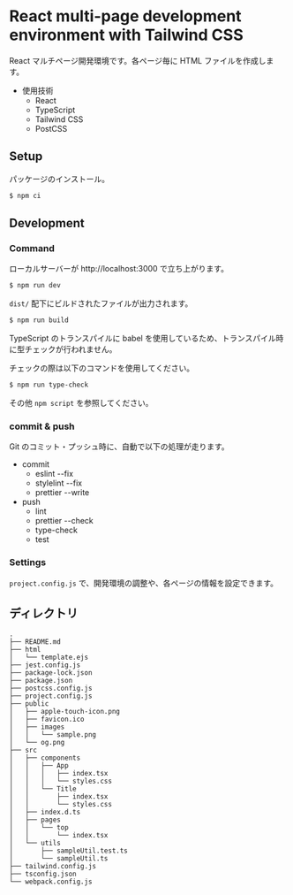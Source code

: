 # React multi-page development environment with Tailwind CSS

React マルチページ開発環境です。各ページ毎に HTML ファイルを作成します。

- 使用技術
  - React
  - TypeScript
  - Tailwind CSS
  - PostCSS

## Setup

パッケージのインストール。

```sh
$ npm ci
```

## Development

### Command

ローカルサーバーが http://localhost:3000 で立ち上がります。

```sh
$ npm run dev
```

`dist/` 配下にビルドされたファイルが出力されます。

```sh
$ npm run build
```

TypeScript のトランスパイルに babel を使用しているため、トランスパイル時に型チェックが行われません。

チェックの際は以下のコマンドを使用してください。

```sh
$ npm run type-check
```

その他 `npm script` を参照してください。

### commit & push

Git のコミット・プッシュ時に、自動で以下の処理が走ります。

- commit
  - eslint --fix
  - stylelint --fix
  - prettier --write
- push
  - lint
  - prettier --check
  - type-check
  - test

### Settings

`project.config.js` で、開発環境の調整や、各ページの情報を設定できます。

## ディレクトリ

```
.
├── README.md
├── html
│   └── template.ejs
├── jest.config.js
├── package-lock.json
├── package.json
├── postcss.config.js
├── project.config.js
├── public
│   ├── apple-touch-icon.png
│   ├── favicon.ico
│   ├── images
│   │   └── sample.png
│   └── og.png
├── src
│   ├── components
│   │   ├── App
│   │   │   ├── index.tsx
│   │   │   └── styles.css
│   │   └── Title
│   │       ├── index.tsx
│   │       └── styles.css
│   ├── index.d.ts
│   ├── pages
│   │   └── top
│   │       └── index.tsx
│   └── utils
│       ├── sampleUtil.test.ts
│       └── sampleUtil.ts
├── tailwind.config.js
├── tsconfig.json
└── webpack.config.js
```
